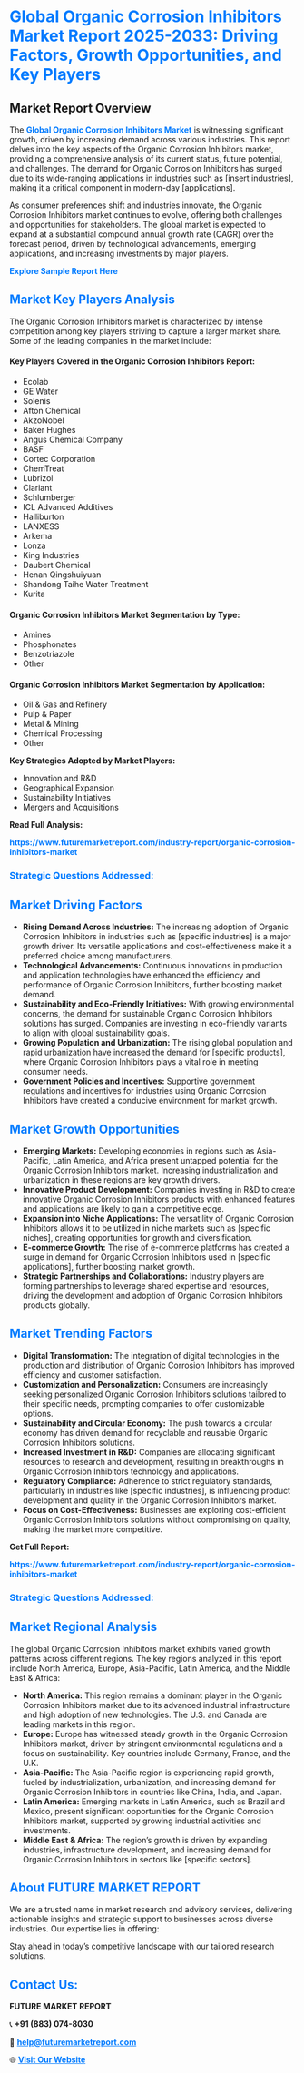 <h1 style="color: #007BFF;">Global Organic Corrosion Inhibitors Market Report 2025-2033: Driving Factors, Growth Opportunities, and Key Players</h1>

<section id="overview">
<h2>Market Report Overview</h2>
<p>The <a href="https://www.futuremarketreport.com/industry-report/organic-corrosion-inhibitors-market" style="color: #007BFF; text-decoration: none;"><strong>Global Organic Corrosion Inhibitors Market</strong></a> is witnessing significant growth, driven by increasing demand across various industries. This report delves into the key aspects of the Organic Corrosion Inhibitors market, providing a comprehensive analysis of its current status, future potential, and challenges. The demand for Organic Corrosion Inhibitors has surged due to its wide-ranging applications in industries such as [insert industries], making it a critical component in modern-day [applications].</p>
<p>As consumer preferences shift and industries innovate, the Organic Corrosion Inhibitors market continues to evolve, offering both challenges and opportunities for stakeholders. The global market is expected to expand at a substantial compound annual growth rate (CAGR) over the forecast period, driven by technological advancements, emerging applications, and increasing investments by major players.</p>
</section>

<section id="overview">
<p><a href="https://www.futuremarketreport.com/request-sample/reportId=91326" style="color: #007BFF; text-decoration: none;"><strong>Explore Sample Report Here</strong></a></p>
</section>

<section id="key-players">
<h2 style="color: #007BFF;">Market Key Players Analysis</h2>
<p>The Organic Corrosion Inhibitors market is characterized by intense competition among key players striving to capture a larger market share. Some of the leading companies in the market include:</p>
<h4>Key Players Covered in the Organic Corrosion Inhibitors Report:</h4>
<ul><li>Ecolab</li><li>GE Water</li><li>Solenis</li><li>Afton Chemical</li><li>AkzoNobel</li><li>Baker Hughes</li><li>Angus Chemical Company</li><li>BASF</li><li>Cortec Corporation</li><li>ChemTreat</li><li>Lubrizol</li><li>Clariant</li><li>Schlumberger</li><li>ICL Advanced Additives</li><li>Halliburton</li><li>LANXESS</li><li>Arkema</li><li>Lonza</li><li>King Industries</li><li>Daubert Chemical</li><li>Henan Qingshuiyuan</li><li>Shandong Taihe Water Treatment</li><li>Kurita</li></ul>
<h4>Organic Corrosion Inhibitors Market Segmentation by Type:</h4>
<ul><li>Amines</li><li>Phosphonates</li><li>Benzotriazole</li><li>Other</li></ul>

<h4>Organic Corrosion Inhibitors Market Segmentation by Application:</h4>
<ul><li>Oil &amp; Gas and Refinery</li><li>Pulp &amp; Paper</li><li>Metal &amp; Mining</li><li>Chemical Processing</li><li>Other</li></ul>
<p><strong>Key Strategies Adopted by Market Players:</strong></p>
<ul>
<li>Innovation and R&D</li>
<li>Geographical Expansion</li>
<li>Sustainability Initiatives</li>
<li>Mergers and Acquisitions</li>
</ul>
</section>

<section>
<p><strong>Read Full Analysis: </strong></p><a href="https://www.futuremarketreport.com/industry-report/organic-corrosion-inhibitors-market" style="color: #007BFF; text-decoration: none;"><strong>https://www.futuremarketreport.com/industry-report/organic-corrosion-inhibitors-market</strong></a>
<h3 style="color: #007BFF;">Strategic Questions Addressed:</h3>
</section>

<section id="driving-factors">
<h2 style="color: #007BFF;">Market Driving Factors</h2>
<ul>
<li><strong>Rising Demand Across Industries:</strong> The increasing adoption of Organic Corrosion Inhibitors in industries such as [specific industries] is a major growth driver. Its versatile applications and cost-effectiveness make it a preferred choice among manufacturers.</li>
<li><strong>Technological Advancements:</strong> Continuous innovations in production and application technologies have enhanced the efficiency and performance of Organic Corrosion Inhibitors, further boosting market demand.</li>
<li><strong>Sustainability and Eco-Friendly Initiatives:</strong> With growing environmental concerns, the demand for sustainable Organic Corrosion Inhibitors solutions has surged. Companies are investing in eco-friendly variants to align with global sustainability goals.</li>
<li><strong>Growing Population and Urbanization:</strong> The rising global population and rapid urbanization have increased the demand for [specific products], where Organic Corrosion Inhibitors plays a vital role in meeting consumer needs.</li>
<li><strong>Government Policies and Incentives:</strong> Supportive government regulations and incentives for industries using Organic Corrosion Inhibitors have created a conducive environment for market growth.</li>
</ul>
</section>

<section id="growth-opportunities">
<h2 style="color: #007BFF;">Market Growth Opportunities</h2>
<ul>
<li><strong>Emerging Markets:</strong> Developing economies in regions such as Asia-Pacific, Latin America, and Africa present untapped potential for the Organic Corrosion Inhibitors market. Increasing industrialization and urbanization in these regions are key growth drivers.</li>
<li><strong>Innovative Product Development:</strong> Companies investing in R&D to create innovative Organic Corrosion Inhibitors products with enhanced features and applications are likely to gain a competitive edge.</li>
<li><strong>Expansion into Niche Applications:</strong> The versatility of Organic Corrosion Inhibitors allows it to be utilized in niche markets such as [specific niches], creating opportunities for growth and diversification.</li>
<li><strong>E-commerce Growth:</strong> The rise of e-commerce platforms has created a surge in demand for Organic Corrosion Inhibitors used in [specific applications], further boosting market growth.</li>
<li><strong>Strategic Partnerships and Collaborations:</strong> Industry players are forming partnerships to leverage shared expertise and resources, driving the development and adoption of Organic Corrosion Inhibitors products globally.</li>
</ul>
</section>

<section id="trending-factors">
<h2 style="color: #007BFF;">Market Trending Factors</h2>
<ul>
<li><strong>Digital Transformation:</strong> The integration of digital technologies in the production and distribution of Organic Corrosion Inhibitors has improved efficiency and customer satisfaction.</li>
<li><strong>Customization and Personalization:</strong> Consumers are increasingly seeking personalized Organic Corrosion Inhibitors solutions tailored to their specific needs, prompting companies to offer customizable options.</li>
<li><strong>Sustainability and Circular Economy:</strong> The push towards a circular economy has driven demand for recyclable and reusable Organic Corrosion Inhibitors solutions.</li>
<li><strong>Increased Investment in R&D:</strong> Companies are allocating significant resources to research and development, resulting in breakthroughs in Organic Corrosion Inhibitors technology and applications.</li>
<li><strong>Regulatory Compliance:</strong> Adherence to strict regulatory standards, particularly in industries like [specific industries], is influencing product development and quality in the Organic Corrosion Inhibitors market.</li>
<li><strong>Focus on Cost-Effectiveness:</strong> Businesses are exploring cost-efficient Organic Corrosion Inhibitors solutions without compromising on quality, making the market more competitive.</li>
</ul>
</section>

<section>
<p><strong>Get Full Report: </strong></p><a href="https://www.futuremarketreport.com/industry-report/organic-corrosion-inhibitors-market" style="color: #007BFF; text-decoration: none;"><strong>https://www.futuremarketreport.com/industry-report/organic-corrosion-inhibitors-market</strong></a>
<h3 style="color: #007BFF;">Strategic Questions Addressed:</h3>
</section>


<section id="regional-analysis">
<h2 style="color: #007BFF;">Market Regional Analysis</h2>
<p>The global Organic Corrosion Inhibitors market exhibits varied growth patterns across different regions. The key regions analyzed in this report include North America, Europe, Asia-Pacific, Latin America, and the Middle East & Africa:</p>
<ul>
<li><strong>North America:</strong> This region remains a dominant player in the Organic Corrosion Inhibitors market due to its advanced industrial infrastructure and high adoption of new technologies. The U.S. and Canada are leading markets in this region.</li>
<li><strong>Europe:</strong> Europe has witnessed steady growth in the Organic Corrosion Inhibitors market, driven by stringent environmental regulations and a focus on sustainability. Key countries include Germany, France, and the U.K.</li>
<li><strong>Asia-Pacific:</strong> The Asia-Pacific region is experiencing rapid growth, fueled by industrialization, urbanization, and increasing demand for Organic Corrosion Inhibitors in countries like China, India, and Japan.</li>
<li><strong>Latin America:</strong> Emerging markets in Latin America, such as Brazil and Mexico, present significant opportunities for the Organic Corrosion Inhibitors market, supported by growing industrial activities and investments.</li>
<li><strong>Middle East & Africa:</strong> The region’s growth is driven by expanding industries, infrastructure development, and increasing demand for Organic Corrosion Inhibitors in sectors like [specific sectors].</li>
</ul>
</section>

<footer>
<h2 style="color: #007BFF;">About FUTURE MARKET REPORT</h2>
<p>We are a trusted name in market research and advisory services, delivering actionable insights and strategic support to businesses across diverse industries. Our expertise lies in offering:</p>

<p>Stay ahead in today’s competitive landscape with our tailored research solutions.</p>

<h2 style="color: #007BFF;">Contact Us:</h2>
<p><strong>FUTURE MARKET REPORT</strong></p>
<p>📞 <strong>+91 (883) 074-8030</strong></p>
<p>📧 <strong><a href="mailto:help@futuremarketreport.com" style="color: #007BFF;">help@futuremarketreport.com</a></strong></p>
<p>🌐 <strong><a href="https://www.futuremarketreport.com/" style="color: #007BFF;">Visit Our Website</a></strong></p>
</footer>